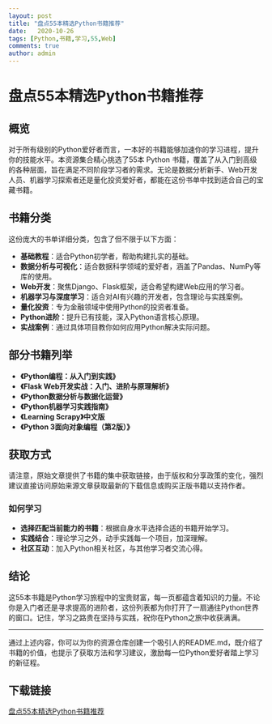 ```yaml
---
layout: post
title: "盘点55本精选Python书籍推荐"
date:   2020-10-26
tags: [Python,书籍,学习,55,Web]
comments: true
author: admin
---
```

# 盘点55本精选Python书籍推荐

## 概览

对于所有级别的Python爱好者而言，一本好的书籍能够加速你的学习进程，提升你的技能水平。本资源集合精心挑选了55本 Python 书籍，覆盖了从入门到高级的各种层面，旨在满足不同阶段学习者的需求。无论是数据分析新手、Web开发人员、机器学习探索者还是量化投资爱好者，都能在这份书单中找到适合自己的宝藏书籍。

## 书籍分类

这份庞大的书单详细分类，包含了但不限于以下方面：

- **基础教程**：适合Python初学者，帮助构建扎实的基础。
- **数据分析与可视化**：适合数据科学领域的爱好者，涵盖了Pandas、NumPy等库的使用。
- **Web开发**：聚焦Django、Flask框架，适合希望构建Web应用的学习者。
- **机器学习与深度学习**：适合对AI有兴趣的开发者，包含理论与实践案例。
- **量化投资**：专为金融领域中使用Python的投资者准备。
- **Python进阶**：提升已有技能，深入Python语言核心原理。
- **实战案例**：通过具体项目教你如何应用Python解决实际问题。

## 部分书籍列举

- **《Python编程：从入门到实践》**
- **《Flask Web开发实战：入门、进阶与原理解析》**
- **《Python数据分析与数据化运营》**
- **《Python机器学习实践指南》**
- **《Learning Scrapy》中文版**
- **《Python 3面向对象编程（第2版）》**

## 获取方式

请注意，原始文章提供了书籍的集中获取链接，由于版权和分享政策的变化，强烈建议直接访问原始来源文章获取最新的下载信息或购买正版书籍以支持作者。

### 如何学习

- **选择匹配当前能力的书籍**：根据自身水平选择合适的书籍开始学习。
- **实践结合**：理论学习之外，动手实践每一个项目，加深理解。
- **社区互动**：加入Python相关社区，与其他学习者交流心得。

## 结论

这55本书籍是Python学习旅程中的宝贵财富，每一页都蕴含着知识的力量。不论你是入门者还是寻求提高的进阶者，这份列表都为你打开了一扇通往Python世界的窗口。记住，学习之路贵在坚持与实践，祝你在Python之旅中收获满满。

---

通过上述内容，你可以为你的资源仓库创建一个吸引人的README.md，既介绍了书籍的价值，也提示了获取方法和学习建议，激励每一位Python爱好者踏上学习的新征程。

## 下载链接

[盘点55本精选Python书籍推荐](https://pan.quark.cn/s/b6978b3a1f66)